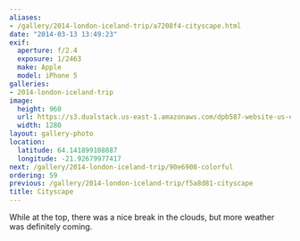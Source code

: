 ```yaml
---
aliases:
- /gallery/2014-london-iceland-trip/a7208f4-cityscape.html
date: "2014-03-13 13:49:23"
exif:
  aperture: f/2.4
  exposure: 1/2463
  make: Apple
  model: iPhone 5
galleries:
- 2014-london-iceland-trip
image:
  height: 960
  url: https://s3.dualstack.us-east-1.amazonaws.com/dpb587-website-us-east-1/asset/gallery/2014-london-iceland-trip/a7208f4-cityscape~1280.jpg
  width: 1280
layout: gallery-photo
location:
  latitude: 64.141899108887
  longitude: -21.92679977417
next: /gallery/2014-london-iceland-trip/90e6908-colorful
ordering: 59
previous: /gallery/2014-london-iceland-trip/f5a8d81-cityscape
title: Cityscape
---
```


While at the top, there was a nice break in the clouds, but more weather was definitely coming.
